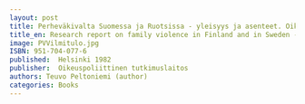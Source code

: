 ```yaml
---
layout: post
title: Perheväkivalta Suomessa ja Ruotsissa - yleisyys ja asenteet. Oikeuspoliittisen tutkimuslaitoksen julkaisuja 54, 1982. (38 s.)
title_en: Research report on family violence in Finland and in Sweden - prevalence and attitudes
image: PVVilmitulo.jpg
ISBN: 951-704-077-6
published:  Helsinki 1982 
publisher:  Oikeuspoliittinen tutkimuslaitos
authors: Teuvo Peltoniemi (author)
categories: Books
---
```


